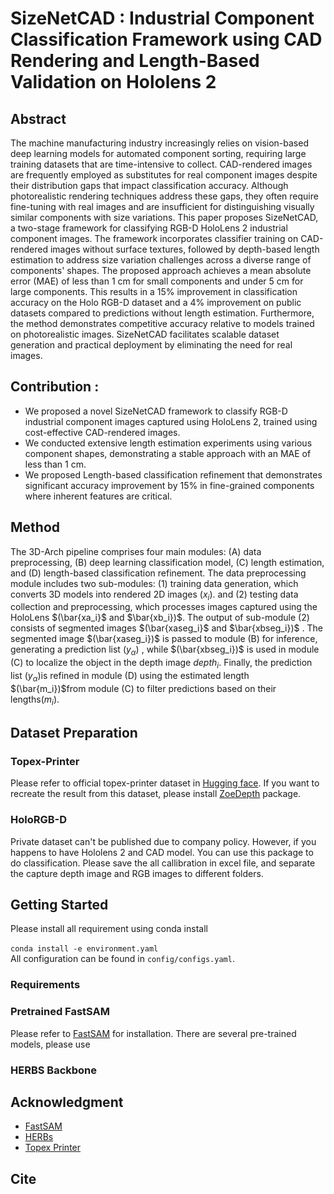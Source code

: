 # SizeNetCAD : Industrial Component Classification Framework using CAD Rendering and Length-Based Validation on Hololens 2
## Abstract
The machine manufacturing industry increasingly relies on vision-based deep learning models for automated component sorting, requiring large training datasets that are time-intensive to collect. CAD-rendered images are frequently employed as substitutes for real component images despite their distribution gaps that impact classification accuracy. Although photorealistic rendering techniques address these gaps, they often require fine-tuning with real images and are insufficient for distinguishing visually similar components with size variations. This paper proposes SizeNetCAD, a two-stage framework for classifying RGB-D HoloLens 2 industrial component images. The framework incorporates classifier training on CAD-rendered images without surface textures, followed by depth-based length estimation to address size variation challenges across a diverse range of components' shapes. The proposed approach achieves a mean absolute error (MAE) of less than 1 cm for small components and under 5 cm for large components. This results in a 15% improvement in classification accuracy on the Holo RGB-D dataset and a 4% improvement on public datasets compared to predictions without length estimation. Furthermore, the method demonstrates competitive accuracy relative to models trained on photorealistic images. SizeNetCAD facilitates scalable dataset generation and practical deployment by eliminating the need for real images.

## Contribution :
* We proposed a novel SizeNetCAD framework to classify RGB-D industrial component images captured using HoloLens 2, trained using cost-effective CAD-rendered images.
* We conducted extensive length estimation experiments using various component shapes, demonstrating a stable approach with an MAE of less than 1 cm.
* We proposed Length-based classification refinement that demonstrates significant accuracy improvement by 15\% in fine-grained components where inherent features are critical.

## Method
The 3D-Arch pipeline comprises four main modules: (A) data preprocessing, (B) deep learning classification model, (C) length estimation, and (D) length-based classification refinement. The data preprocessing module includes two sub-modules: (1) training data generation, which converts 3D models into rendered 2D images $(x_i)$. and (2) testing data collection and preprocessing, which processes images captured using the HoloLens $(\bar{xa_i}$ and $\bar{xb_i})$. The output of sub-module (2) consists of segmented images $(\bar{xaseg_i}$ and $\bar{xbseg_i})$ . The segmented image $(\bar{xaseg_i})$ is passed to module (B) for inference, generating a prediction list $(y_\alpha)$ , while $(\bar{xbseg_i})$ is used in module (C) to localize the object in the depth image $depth_i$. Finally, the prediction list $(y_\alpha)$is refined in module (D) using the estimated length $(\bar{m_i})$from module (C) to filter predictions based on their lengths$(m_i)$. 


## Dataset Preparation
### Topex-Printer 
Please refer to official topex-printer dataset in [Hugging face](https://huggingface.co/datasets/ritterdennis/topex-printer). If you want to recreate the result from this dataset, please install [ZoeDepth](https://github.com/isl-org/ZoeDepth) package. 
### HoloRGB-D
Private dataset can't be published due to company policy. However, if you happens to have Hololens 2 and CAD model. You can use this package to do classification. Please save the all callibration in excel file, and separate the capture depth image and RGB images to different folders.
## Getting Started
Please install all requirement using conda install <br />  
```conda install -e environment.yaml```<br /> 
All configuration can be found in ```config/configs.yaml```.
### Requirements

### Pretrained FastSAM
Please refer to [FastSAM](https://github.com/CASIA-IVA-Lab/FastSAM) for installation. There are several pre-trained models, please use 
### HERBS Backbone

## Acknowledgment
* [FastSAM](https://github.com/CASIA-IVA-Lab/FastSAM)
* [HERBs](https://arxiv.org/abs/2303.06442)
* [Topex Printer](https://huggingface.co/datasets/ritterdennis/topex-printer)
  
## Cite
